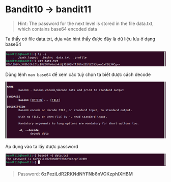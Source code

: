 # Bandit10 -> bandit11

> Hint: The password for the next level is stored in the file data.txt, which contains base64 encoded data

Ta thấy có file data.txt, dựa vào hint thấy được đây là dữ liệu lưu ở dạng base64

![Fig1](f10.png)

Dùng lệnh `man base64` để xem các tuỳ chọn ta biết được cách decode

![Fig1](f10.1.png)

Áp dụng vào ta lấy được password

![Fig1](f10.2.png)

> Password: **6zPeziLdR2RKNdNYFNb6nVCKzphlXHBM**
